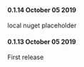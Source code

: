 #### 0.1.14 October 05 2019 ####
local nuget placeholder

#### 0.1.13 October 05 2019 ####
First release